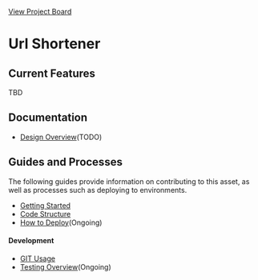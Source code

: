[View Project Board](https://github.com/moohy/url_shortener)

# Url Shortener

## Current Features
  TBD
  
## Documentation
- [Design Overview](docs/api-design/design-overview.md)(TODO)

## Guides and Processes

The following guides provide information on contributing to this asset, as well as processes such as deploying to environments.

- [Getting Started](docs/guides-and-processes/getting-started.md)
- [Code Structure](docs/guides-and-processes/repository-map.md)
- [How to Deploy](docs/guides-and-processes/how-to-deploy.md)(Ongoing)

#### Development

- [GIT Usage](docs/guides-and-processes/git.md)
- [Testing Overview](docs/guides-and-processes/testing-overview.md)(Ongoing)
